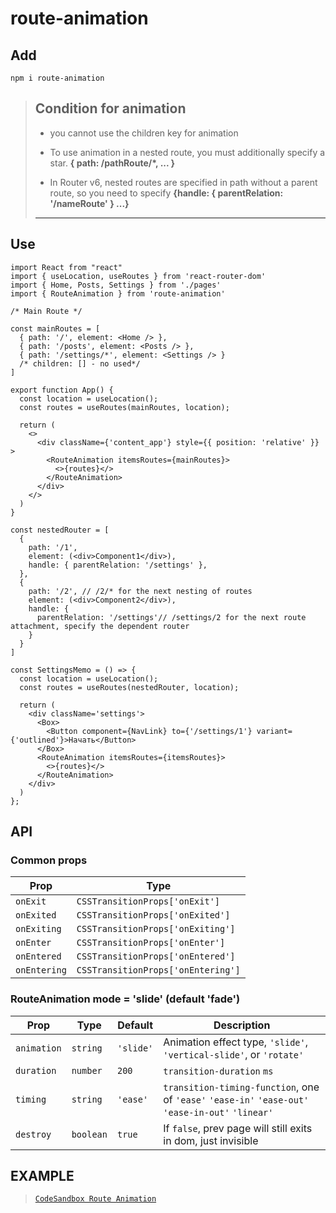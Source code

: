 # route-animation

## Add

```shell script
npm i route-animation
```
>## Condition for animation
>
> - you cannot use the children key for animation
>
> - To use animation in a nested route, you must additionally specify a star. 
>   **{ path: /pathRoute/*, ... }**
>
> - In Router v6, nested routes are specified in path without a parent route, so you need to specify
>   **{handle: { parentRelation: '/nameRoute' } ...}**
>  ------------------------------------------------------------------------------------------

## Use

```tsx
import React from "react"
import { useLocation, useRoutes } from 'react-router-dom'
import { Home, Posts, Settings } from './pages'
import { RouteAnimation } from 'route-animation'

/* Main Route */

const mainRoutes = [
  { path: '/', element: <Home /> },
  { path: '/posts', element: <Posts /> },
  { path: '/settings/*', element: <Settings /> }
  /* children: [] - no used*/
]

export function App() {
  const location = useLocation();
  const routes = useRoutes(mainRoutes, location);

  return (
    <>
      <div className={'content_app'} style={{ position: 'relative' }} >
        <RouteAnimation itemsRoutes={mainRoutes}>
          <>{routes}</>
        </RouteAnimation>
      </div>
    </>
  )
}
```


```tsx
const nestedRouter = [
  {
    path: '/1',
    element: (<div>Component1</div>),
    handle: { parentRelation: '/settings' },
  },
  {
    path: '/2', // /2/* for the next nesting of routes
    element: (<div>Component2</div>),
    handle: {
      parentRelation: '/settings'// /settings/2 for the next route attachment, specify the dependent router
    }
  }
]

const SettingsMemo = () => {
  const location = useLocation();
  const routes = useRoutes(nestedRouter, location);

  return (
    <div className='settings'>
      <Box>
        <Button component={NavLink} to={'/settings/1'} variant={'outlined'}>Начать</Button>
      </Box>
      <RouteAnimation itemsRoutes={itemsRoutes}>
        <>{routes}</>
      </RouteAnimation>
    </div>
  )
};
```



## API


### Common props

| Prop       | Type                             | 
|------------|----------------------------------|
|`onExit`    |`CSSTransitionProps['onExit']`    |
|`onExited`  |`CSSTransitionProps['onExited']`  |
|`onExiting` |`CSSTransitionProps['onExiting']` |
|`onEnter`   |`CSSTransitionProps['onEnter']`   |
|`onEntered` |`CSSTransitionProps['onEntered']` |
|`onEntering`|`CSSTransitionProps['onEntering']`|   

### RouteAnimation mode = 'slide' (default 'fade')

| Prop      | Type    | Default | Description                                                                                      |
|-----------|---------|---------|--------------------------------------------------------------------------------------------------|
|`animation`|`string` |`'slide'`| Animation effect type, `'slide'`, `'vertical-slide'`, or `'rotate'`                              |
|`duration` |`number` |`200`    | `transition-duration` `ms`                                                                       |
|`timing`   |`string` |`'ease'` | `transition-timing-function`, one of `'ease'` `'ease-in'` `'ease-out'` `'ease-in-out'` `'linear'`|
|`destroy`  |`boolean`|`true`   | If `false`, prev page will still exits in dom, just invisible                                    |


## EXAMPLE
> [`CodeSandbox Route Animation`](https://codesandbox.io/p/sandbox/route-animation-7sysj6?file=%2Fsrc%2Findex.tsx)

